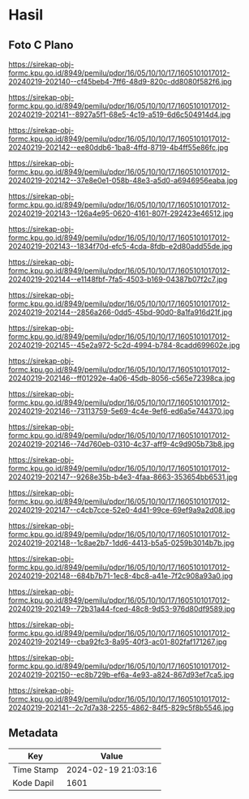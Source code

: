 # Hasil

## Foto C Plano

https://sirekap-obj-formc.kpu.go.id/8949/pemilu/pdpr/16/05/10/10/17/1605101017012-20240219-202140--cf45beb4-7ff6-48d9-820c-dd8080f582f6.jpg

https://sirekap-obj-formc.kpu.go.id/8949/pemilu/pdpr/16/05/10/10/17/1605101017012-20240219-202141--8927a5f1-68e5-4c19-a519-6d6c504914d4.jpg

https://sirekap-obj-formc.kpu.go.id/8949/pemilu/pdpr/16/05/10/10/17/1605101017012-20240219-202142--ee80ddb6-1ba8-4ffd-8719-4b4ff55e86fc.jpg

https://sirekap-obj-formc.kpu.go.id/8949/pemilu/pdpr/16/05/10/10/17/1605101017012-20240219-202142--37e8e0e1-058b-48e3-a5d0-a6946956eaba.jpg

https://sirekap-obj-formc.kpu.go.id/8949/pemilu/pdpr/16/05/10/10/17/1605101017012-20240219-202143--126a4e95-0620-4161-807f-292423e46512.jpg

https://sirekap-obj-formc.kpu.go.id/8949/pemilu/pdpr/16/05/10/10/17/1605101017012-20240219-202143--1834f70d-efc5-4cda-8fdb-e2d80add55de.jpg

https://sirekap-obj-formc.kpu.go.id/8949/pemilu/pdpr/16/05/10/10/17/1605101017012-20240219-202144--e1148fbf-7fa5-4503-b169-04387b07f2c7.jpg

https://sirekap-obj-formc.kpu.go.id/8949/pemilu/pdpr/16/05/10/10/17/1605101017012-20240219-202144--2856a266-0dd5-45bd-90d0-8a1fa916d21f.jpg

https://sirekap-obj-formc.kpu.go.id/8949/pemilu/pdpr/16/05/10/10/17/1605101017012-20240219-202145--45e2a972-5c2d-4994-b784-8cadd699602e.jpg

https://sirekap-obj-formc.kpu.go.id/8949/pemilu/pdpr/16/05/10/10/17/1605101017012-20240219-202146--ff01292e-4a06-45db-8056-c565e72398ca.jpg

https://sirekap-obj-formc.kpu.go.id/8949/pemilu/pdpr/16/05/10/10/17/1605101017012-20240219-202146--73113759-5e69-4c4e-9ef6-ed6a5e744370.jpg

https://sirekap-obj-formc.kpu.go.id/8949/pemilu/pdpr/16/05/10/10/17/1605101017012-20240219-202146--74d760eb-0310-4c37-aff9-4c9d905b73b8.jpg

https://sirekap-obj-formc.kpu.go.id/8949/pemilu/pdpr/16/05/10/10/17/1605101017012-20240219-202147--9268e35b-b4e3-4faa-8663-353654bb6531.jpg

https://sirekap-obj-formc.kpu.go.id/8949/pemilu/pdpr/16/05/10/10/17/1605101017012-20240219-202147--c4cb7cce-52e0-4d41-99ce-69ef9a9a2d08.jpg

https://sirekap-obj-formc.kpu.go.id/8949/pemilu/pdpr/16/05/10/10/17/1605101017012-20240219-202148--1c8ae2b7-1dd6-4413-b5a5-0259b3014b7b.jpg

https://sirekap-obj-formc.kpu.go.id/8949/pemilu/pdpr/16/05/10/10/17/1605101017012-20240219-202148--684b7b71-1ec8-4bc8-a41e-7f2c908a93a0.jpg

https://sirekap-obj-formc.kpu.go.id/8949/pemilu/pdpr/16/05/10/10/17/1605101017012-20240219-202149--72b31a44-fced-48c8-9d53-976d80df9589.jpg

https://sirekap-obj-formc.kpu.go.id/8949/pemilu/pdpr/16/05/10/10/17/1605101017012-20240219-202149--cba92fc3-8a95-40f3-ac01-802faf171267.jpg

https://sirekap-obj-formc.kpu.go.id/8949/pemilu/pdpr/16/05/10/10/17/1605101017012-20240219-202150--ec8b729b-ef6a-4e93-a824-867d93ef7ca5.jpg

https://sirekap-obj-formc.kpu.go.id/8949/pemilu/pdpr/16/05/10/10/17/1605101017012-20240219-202141--2c7d7a38-2255-4862-84f5-829c5f8b5546.jpg


## Metadata

| Key        | Value               |
| ---------- | ------------------- |
| Time Stamp | 2024-02-19 21:03:16 |
| Kode Dapil | 1601                |



